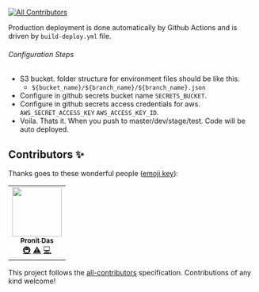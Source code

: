 
<!-- ALL-CONTRIBUTORS-BADGE:START - Do not remove or modify this section -->
[![All Contributors](https://img.shields.io/badge/all_contributors-1-orange.svg?style=flat-square)](#contributors-)
<!-- ALL-CONTRIBUTORS-BADGE:END -->
Production deployment is done automatically by Github Actions and is driven by `build-deploy.yml` file.

###### Configuration Steps

* S3 bucket. folder structure for environment files should be like this.
  * ```${bucket_name}/${branch_name}/${branch_name}.json```
* Configure in github secrets bucket name `SECRETS_BUCKET`.
* Configure in github secrets access credentials for aws. `AWS_SECRET_ACCESS_KEY` `AWS_ACCESS_KEY_ID`.
* Voila. Thats it. When you push to master/dev/stage/test. Code will be auto deployed.


## Contributors ✨

Thanks goes to these wonderful people ([emoji key](https://allcontributors.org/docs/en/emoji-key)):

<!-- ALL-CONTRIBUTORS-LIST:START - Do not remove or modify this section -->
<!-- prettier-ignore-start -->
<!-- markdownlint-disable -->
<table>
  <tr>
    <td align="center"><a href="https://github.com/pronitdas"><img src="https://avatars3.githubusercontent.com/u/15370426?v=4" width="100px;" alt=""/><br /><sub><b>Pronit Das</b></sub></a><br /><a href="#infra-pronitdas" title="Infrastructure (Hosting, Build-Tools, etc)">🚇</a> <a href="https://github.com/pronitdas/ci-cd-nodejs-lambda/commits?author=pronitdas" title="Tests">⚠️</a> <a href="https://github.com/pronitdas/ci-cd-nodejs-lambda/commits?author=pronitdas" title="Code">💻</a></td>
  </tr>
</table>

<!-- markdownlint-enable -->
<!-- prettier-ignore-end -->
<!-- ALL-CONTRIBUTORS-LIST:END -->

This project follows the [all-contributors](https://github.com/all-contributors/all-contributors) specification. Contributions of any kind welcome!
